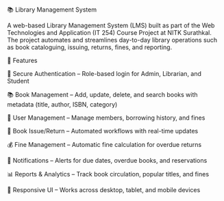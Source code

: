📚 Library Management System

A web-based Library Management System (LMS) built as part of the Web Technologies and Application (IT 254) Course Project at NITK Surathkal.
The project automates and streamlines day-to-day library operations such as book cataloguing, issuing, returns, fines, and reporting.



🚀 Features

🔑 Secure Authentication – Role-based login for Admin, Librarian, and Student

📚 Book Management – Add, update, delete, and search books with metadata (title, author, ISBN, category)

👤 User Management – Manage members, borrowing history, and fines

🔄 Book Issue/Return – Automated workflows with real-time updates

💰 Fine Management – Automatic fine calculation for overdue returns

🔔 Notifications – Alerts for due dates, overdue books, and reservations

📊 Reports & Analytics – Track book circulation, popular titles, and fines

📱 Responsive UI – Works across desktop, tablet, and mobile devices
